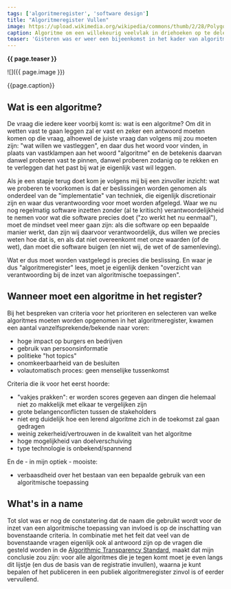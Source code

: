 ```yaml
---
tags: ['algoritmeregister', 'software design']
title: "Algoritmeregister Vullen"
image: https://upload.wikimedia.org/wikipedia/commons/thumb/2/28/Polygon_Greedy_triangulation_steps.svg/260px-Polygon_Greedy_triangulation_steps.svg.png
caption: Algoritme om een willekeurig veelvlak in driehoeken op te delen (zie ook <a href="https://nl.wikipedia.org/wiki/Algoritme">https://nl.wikipedia.org/wiki/Algoritme</a>).
teaser: 'Gisteren was er weer een bijeenkomst in het kader van algoritmeregister, deze keer met een focus op het vullen van het algoritmeregister: wat moet erin (en wat niet).'
---
```

<strong>{{ page.teaser }}</strong>

![]({{ page.image }})

<figcaption>{{page.caption}}</figcaption>

## Wat is een algoritme?

De vraag die iedere keer voorbij komt is: wat is een algoritme? Om dit in wetten vast te gaan leggen zal er vast en zeker een antwoord moeten komen op die vraag, alhoewel de juiste vraag dan volgens mij zou moeten zijn: "wat willen we vastleggen", en daar dus het woord voor vinden, in plaats van vastklampen aan het woord "algoritme" en de betekenis daarvan danwel proberen vast te pinnen, danwel proberen zodanig op te rekken en te verleggen dat het past bij wat je eigenlijk vast wil leggen.

Als je een stapje terug doet kom je volgens mij bij een zinvoller inzicht: wat we proberen te voorkomen is dat er beslissingen worden genomen als onderdeel van de "implementatie" van techniek, die eigenlijk discretionair zijn en waar dus verantwoording voor moet worden afgelegd. Waar we nu nog regelmatig software inzetten zonder (al te kritisch) verantwoordelijkheid te nemen voor wat die software precies doet ("zo werkt het nu eenmaal"), moet de mindset veel meer gaan zijn: als die software op een bepaalde manier werkt, dan zijn wij daarvoor verantwoordelijk, dus willen we precies weten hoe dat is, en als dat niet overeenkomt met onze waarden (of de wet), dan moet die software buigen (en niet wij, de wet of de samenleving).

Wat er dus moet worden vastgelegd is precies die beslissing. En waar je dus "algoritmeregister" lees, moet je eigenlijk denken "overzicht van verantwoording bij de inzet van algoritmische toepassingen".

## Wanneer moet een algoritme in het register?

Bij het bespreken van criteria voor het prioriteren en selecteren van welke algoritmes moeten worden opgenomen in het algoritmeregister, kwamen een aantal vanzelfsprekende/bekende naar voren:

- hoge impact op burgers en bedrijven
- gebruik van persoonsinformatie
- politieke "hot topics"
- onomkeerbaarheid van de besluiten
- volautomatisch proces: geen menselijke tussenkomst

Criteria die ik voor het eerst hoorde:

- "vakjes prakken": er worden scores gegeven aan dingen die helemaal niet zo makkelijk met elkaar te vergelijken zijn
- grote belangenconflicten tussen de stakeholders
- niet erg duidelijk hoe een lerend algoritme zich in de toekomst zal gaan gedragen
- weinig zekerheid/vertrouwen in de kwaliteit van het algoritme
- hoge mogelijkheid van doelverschuiving
- type technologie is onbekend/spannend

En de - in mijn optiek - mooiste:

- verbaasdheid over het bestaan van een bepaalde gebruik van een algoritmische toepassing

## What's in a name

Tot slot was er nog de constatering dat de naam die gebruikt wordt voor de inzet van een algoritmische toepassing van invloed is op de inschatting van bovenstaande criteria. In combinatie met het feit dat veel van de bovenstaande vragen eigenlijk ook al antwoord zijn op de vragen die gesteld worden in de [Algorithmic Transparency Standard](https://www.algorithmregister.org/standard), maakt dat mijn conclusie zou zijn: voor alle algoritmes die je tegen komt moet je even langs dit lijstje (en dus de basis van de registratie invullen), waarna je kunt bepalen of het publiceren in een publiek algoritmeregister zinvol is of eerder vervuilend.